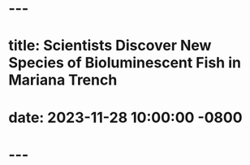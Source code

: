 # ---
# title: Scientists Discover New Species of Bioluminescent Fish in Mariana Trench
# date: 2023-11-28 10:00:00 -0800
# ---